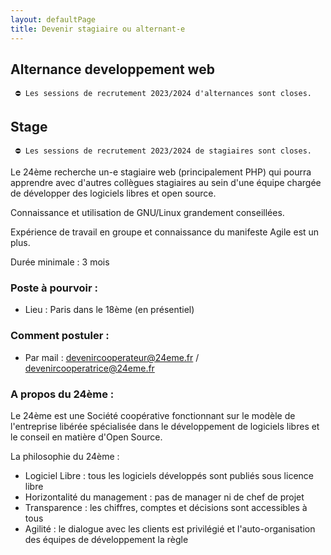 ```yaml
---
layout: defaultPage
title: Devenir stagiaire ou alternant-e
---
```


## Alternance developpement web

``` ⛔ Les sessions de recrutement 2023/2024 d'alternances sont closes.```

## Stage

``` ⛔ Les sessions de recrutement 2023/2024 de stagiaires sont closes.```

Le 24ème recherche un-e stagiaire web (principalement PHP) qui pourra apprendre avec d'autres collègues stagiaires au sein d'une équipe chargée de développer des logiciels libres et open source.

Connaissance et utilisation de GNU/Linux grandement conseillées.

Expérience de travail en groupe et connaissance du manifeste Agile est un plus.

Durée minimale : 3 mois

### Poste à pourvoir :

 - Lieu : Paris dans le 18ème (en présentiel)

### Comment postuler :

 - Par mail : [devenircooperateur@24eme.fr](mailto:devenircooperateur@24eme.fr) / [devenircooperatrice@24eme.fr](mailto:devenircooperatrice@24eme.fr)

### A propos du 24ème :

Le 24ème est une Société coopérative fonctionnant sur le modèle de l'entreprise libérée spécialisée dans le développement de logiciels libres et le conseil en matière d'Open Source.

La philosophie du 24ème :

 - Logiciel Libre : tous les logiciels développés sont publiés sous licence libre
 - Horizontalité du management : pas de manager ni de chef de projet
 - Transparence : les chiffres, comptes et décisions sont accessibles à tous
 - Agilité : le dialogue avec les clients est privilégié et l'auto-organisation des équipes de développement la règle


